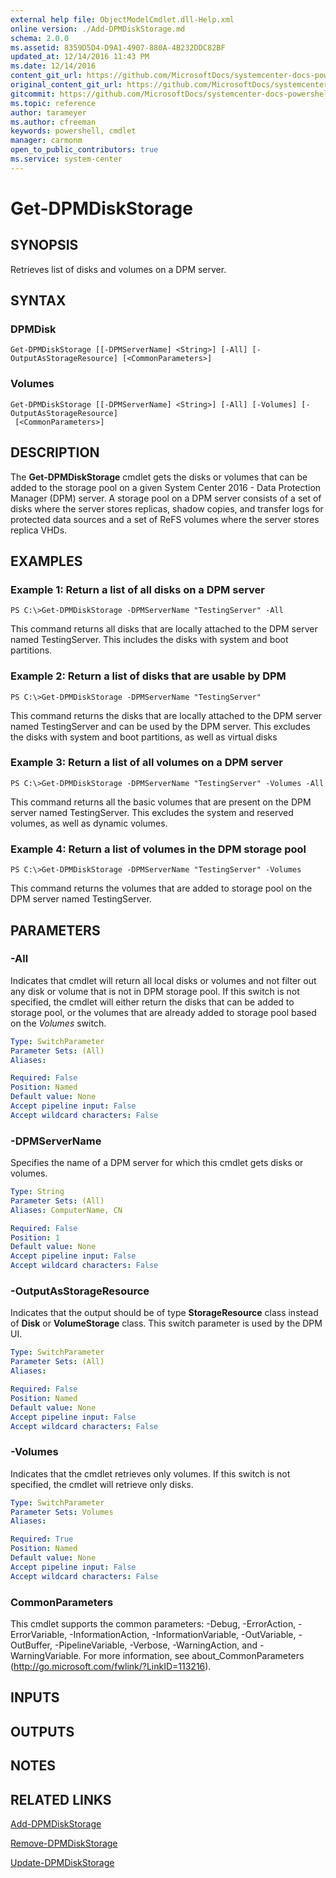 ```yaml
---
external help file: ObjectModelCmdlet.dll-Help.xml
online version: ./Add-DPMDiskStorage.md
schema: 2.0.0
ms.assetid: 8359D5D4-D9A1-4907-880A-4B232DDC82BF
updated_at: 12/14/2016 11:43 PM
ms.date: 12/14/2016
content_git_url: https://github.com/MicrosoftDocs/systemcenter-docs-powershell/blob/master/systemcenter-cmdlets/SystemCenter2016/DataProtectionManager/v1.0/Get-DPMDiskStorage.md
original_content_git_url: https://github.com/MicrosoftDocs/systemcenter-docs-powershell/blob/master/systemcenter-cmdlets/SystemCenter2016/DataProtectionManager/v1.0/Get-DPMDiskStorage.md
gitcommit: https://github.com/MicrosoftDocs/systemcenter-docs-powershell/blob/96cd9bd2780eb6b78c540fa00d3b8a4313e3ed40/systemcenter-cmdlets/SystemCenter2016/DataProtectionManager/v1.0/Get-DPMDiskStorage.md
ms.topic: reference
author: tarameyer
ms.author: cfreeman
keywords: powershell, cmdlet
manager: carmonm
open_to_public_contributors: true
ms.service: system-center
---
```


# Get-DPMDiskStorage

## SYNOPSIS
Retrieves list of disks and volumes on a DPM server.

## SYNTAX

### DPMDisk
```
Get-DPMDiskStorage [[-DPMServerName] <String>] [-All] [-OutputAsStorageResource] [<CommonParameters>]
```

### Volumes
```
Get-DPMDiskStorage [[-DPMServerName] <String>] [-All] [-Volumes] [-OutputAsStorageResource]
 [<CommonParameters>]
```

## DESCRIPTION
The **Get-DPMDiskStorage** cmdlet gets the disks or volumes that can be added to the storage pool on a given System Center 2016 - Data Protection Manager (DPM) server.
A storage pool on a DPM server consists of a set of disks where the server stores replicas, shadow copies, and transfer logs for protected data sources and a set of ReFS volumes where the server stores replica VHDs.

## EXAMPLES

### Example 1: Return a list of all disks on a DPM server
```
PS C:\>Get-DPMDiskStorage -DPMServerName "TestingServer" -All
```

This command returns all disks that are locally attached to the DPM server named TestingServer.
This includes the disks with system and boot partitions.

### Example 2: Return a list of disks that are usable by DPM
```
PS C:\>Get-DPMDiskStorage -DPMServerName "TestingServer"
```

This command returns the disks that are locally attached to the DPM server named TestingServer and can be used by the DPM server.
This excludes the disks with system and boot partitions, as well as virtual disks

### Example 3: Return a list of all volumes on a DPM server
```
PS C:\>Get-DPMDiskStorage -DPMServerName "TestingServer" -Volumes -All
```

This command returns all the basic volumes that are present on the DPM server named TestingServer.
This excludes the system and reserved volumes, as well as dynamic volumes.

### Example 4: Return a list of volumes in the DPM storage pool
```
PS C:\>Get-DPMDiskStorage -DPMServerName "TestingServer" -Volumes
```

This command returns the volumes that are added to storage pool on the DPM server named TestingServer.

## PARAMETERS

### -All
Indicates that cmdlet will return all local disks or volumes and not filter out any disk or volume that is not in DPM storage pool.
If this switch is not specified, the cmdlet will either return the disks that can be added to storage pool, or the volumes that are already added to storage pool based on the *Volumes* switch.

```yaml
Type: SwitchParameter
Parameter Sets: (All)
Aliases: 

Required: False
Position: Named
Default value: None
Accept pipeline input: False
Accept wildcard characters: False
```

### -DPMServerName
Specifies the name of a DPM server for which this cmdlet gets disks or volumes.

```yaml
Type: String
Parameter Sets: (All)
Aliases: ComputerName, CN

Required: False
Position: 1
Default value: None
Accept pipeline input: False
Accept wildcard characters: False
```

### -OutputAsStorageResource
Indicates that the output should be of type **StorageResource** class instead of **Disk** or **VolumeStorage** class.
This switch parameter is used by the DPM UI.

```yaml
Type: SwitchParameter
Parameter Sets: (All)
Aliases: 

Required: False
Position: Named
Default value: None
Accept pipeline input: False
Accept wildcard characters: False
```

### -Volumes
Indicates that the cmdlet retrieves only volumes.
If this switch is not specified, the cmdlet will retrieve only disks.

```yaml
Type: SwitchParameter
Parameter Sets: Volumes
Aliases: 

Required: True
Position: Named
Default value: None
Accept pipeline input: False
Accept wildcard characters: False
```

### CommonParameters
This cmdlet supports the common parameters: -Debug, -ErrorAction, -ErrorVariable, -InformationAction, -InformationVariable, -OutVariable, -OutBuffer, -PipelineVariable, -Verbose, -WarningAction, and -WarningVariable. For more information, see about_CommonParameters (http://go.microsoft.com/fwlink/?LinkID=113216).

## INPUTS

## OUTPUTS

## NOTES

## RELATED LINKS

[Add-DPMDiskStorage](xref:SystemCenter2016/DataProtectionManager/v1.0/Add-DPMDiskStorage.md)

[Remove-DPMDiskStorage](xref:SystemCenter2016/DataProtectionManager/v1.0/Remove-DPMDiskStorage.md)

[Update-DPMDiskStorage](xref:SystemCenter2016/DataProtectionManager/v1.0/Update-DPMDiskStorage.md)

